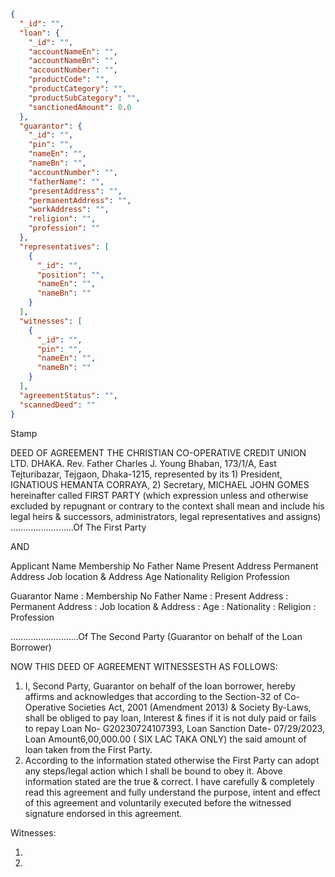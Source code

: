 ```json
{
  "_id": "",
  "loan": {
    "_id": "",
    "accountNameEn": "",
    "accountNameBn": "",
    "accountNumber": "",
    "productCode": "",
    "productCategory": "",
    "productSubCategory": "",
    "sanctionedAmount": 0.0
  },
  "guarantor": {
    "_id": "",
    "pin": "",
    "nameEn": "",
    "nameBn": "",
    "accountNumber": "",
    "fatherName": "",
    "presentAddress": "",
    "permanentAddress": "",
    "workAddress": "",
    "religion": "",
    "profession": ""
  },
  "representatives": [
    {
      "_id": "",
      "position": "",
      "nameEn": "",
      "nameBn": ""
    }
  ],
  "witnesses": [
    {
      "_id": "",
      "pin": "",
      "nameEn": "",
      "nameBn": ""
    }
  ],
  "agreementStatus": "",
  "scannedDeed": ""
}
```

Stamp

DEED OF AGREEMENT
THE CHRISTIAN CO-OPERATIVE CREDIT UNION LTD. DHAKA. Rev. Father Charles J.
Young Bhaban, 173/1/A, East Tejturibazar, Tejgaon, Dhaka-1215, represented by its 1)
President, IGNATIOUS HEMANTA CORRAYA, 2) Secretary, MICHAEL JOHN GOMES
hereinafter called FIRST PARTY (which expression unless and otherwise excluded by
repugnant or contrary to the context shall mean and include his legal heirs & successors,
administrators, legal representatives and assigns)
.........................Of The First Party

AND

Applicant Name
Membership No
Father Name
Present Address
Permanent Address
Job location & Address
Age
Nationality
Religion
Profession

Guarantor Name :
Membership No
Father Name :
Present Address :
Permanent Address :
Job location & Address :
Age :
Nationality :
Religion :
Profession

...........................Of The Second Party (Guarantor on behalf of the Loan Borrower)

NOW THIS DEED OF AGREEMENT WITNESSESTH AS FOLLOWS:

1. I, Second Party, Guarantor on behalf of the loan borrower, hereby affirms and acknowledges
   that according to the Section-32 of Co-Operative Societies Act, 2001 (Amendment 2013) &
   Society By-Laws, shall be obliged to pay loan, Interest & fines if it is not duly paid or fails to
   repay Loan No- G20230724107393, Loan Sanction Date- 07/29/2023, Loan Amount6,00,000.00 ( SIX LAC TAKA ONLY) the said amount of loan taken from the First Party.
2. According to the information stated otherwise the First Party can adopt any steps/legal action
   which I shall be bound to obey it. Above information stated are the true & correct. I have
   carefully & completely read this agreement and fully understand the purpose, intent and effect
   of this agreement and voluntarily executed before the witnessed signature endorsed in this
   agreement.

Witnesses:

1.
2.
